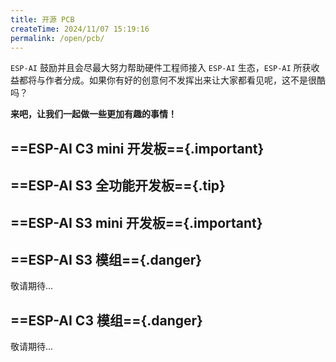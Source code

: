 ```yaml
---
title: 开源 PCB
createTime: 2024/11/07 15:19:16
permalink: /open/pcb/
---
```


`ESP-AI` 鼓励并且会尽最大努力帮助硬件工程师接入 `ESP-AI` 生态，`ESP-AI` 所获收益都将与作者分成。如果你有好的创意何不发挥出来让大家都看见呢，这不是很酷吗？

**来吧，让我们一起做一些更加有趣的事情！**



## ==ESP-AI C3 mini 开发板=={.important} 
<CardGrid class="pcb-list">

<a href="/open/pcb/c3-mini-toy/2.0.0/" class="no-arr">
  <ImageCard 
    image="/images/pcb/c3-mini-v2/haibao.png"
    title="玩偶板 v2.0.0"  
  /> 
 </a> 

 <a href="/open/pcb/c3-mini-toy/1.0.0/" class="no-arr">
  <ImageCard 
    image="https://esp-ai2.oss-cn-beijing.aliyuncs.com/pcbs/c3-mini-toy-v1-pcb.jpg"
    title="玩偶板 v1.0.0"  
  /> 
 </a> 

 <a href="/open/pcb/c3-mini/1.0.0/" class="no-arr">
  <ImageCard
    image="/images/pcb/c3-mini/1.0.0/haibao.jpg"
    title="开发板 v1.0.0"  
  /> 
 </a> 


</CardGrid>

## ==ESP-AI S3 全功能开发板=={.tip} 
<CardGrid class="pcb-list">
 <a href="/open/pcb/common/4.0.0/" class="no-arr">
  <ImageCard
    image="/images/pcb/common/4.0.0/haibao.png"
    title="v4.0.0 (正在发售)"  
  /> 
 </a>
 <a href="/open/pcb/common/3.0.0/" class="no-arr">
  <ImageCard
    image="/images/pcb/common/3.0.0/haibao.jpg"
    title="v3.0.0"  
  /> 
 </a>
 <a href="/open/pcb/common/2.0.0/" class="no-arr">
  <ImageCard
    image="/images/pcb/common/2.0.0/haibao.png"
    title="v2.0.0"  
  /> 
 </a>
 <a href="/open/pcb/common/1.0.2/" class="no-arr">
   <ImageCard
    image="/images/pcb/common/1.0.0/haibao.png"
    title="v1.0.2"    
  />
 </a>
</CardGrid>


## ==ESP-AI S3 mini 开发板=={.important} 
<CardGrid class="pcb-list">
 <a href="/open/pcb/mini/1.0.0/" class="no-arr">
  <ImageCard
    image="/images/pcb/mini/1.0.0/haibao.jpg"
    title="v1.0.0"  
  /> 
 </a> 
</CardGrid>



## ==ESP-AI S3 模组=={.danger} 

敬请期待...


## ==ESP-AI C3 模组=={.danger} 

敬请期待...
<!--  
## ESP-AI Super mini 

我们正在研发中...

## ESP-AI mini 

我们正在研发中...

## ESP-AI v1.0.2

### 视频演示
@[bilibili](BV1wsq5YCEsV)


### 视频教程
@[bilibili](BV12JCYYnECe)


### 购买链接  

#### B站工房购买
[小明IO工房](https://gf.bilibili.com/item/detail/1106584087)

#### 淘宝购买  
<img src="/images/tb_pcb.png" style="display:block;margin: auto"/>


### 作者
<a class="spomsor-a" href="https://space.bilibili.com/395849314" target="_blcok">
    Open01-X
</a>

### 开源文件
<a class="spomsor-a" href="https://github.com/wangzongming/esp-ai/tree/master/pcb" target="_blcok">
    esp-ai/pcb
</a> 



### 产品介绍
<div style="background:#000">
    <img src="/images/简介.png" style="display:block;margin: auto;"/>
    <img src="/images/接口描述.png" style="display:block;margin: auto;"  />
    <img src="/images/主要组件.png" style="display:block;margin: auto;"  /> 
    <img src="/images/其他物理部件.png" style="display:block;margin: auto;"  /> 
</div>


### 外观详情

<img src="/images/正面.png" style="display:block;margin: auto;"  /> 
<img src="/images/正面2.png" style="display:block;margin: auto;"  /> 
<img src="/images/背面.png" style="display:block;margin: auto;"  /> 
<img src="/images/size.png" style="display:block;margin: auto;"  /> 

### 外壳
文件也放置在仓库 pcb 目录中
<img src="/images/pcb_package.png" style="display:block;margin: auto;"  /> 
  -->